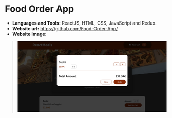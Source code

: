# Food Order App

* **Languages and Tools:** ReactJS, HTML, CSS, JavaScript and Redux.
* **Website url:** https://github.com/Food-Order-App/
* **Website Image:**

> <img src="https://github.com/GJordao12/Food-Order-App/blob/main/image.png">
